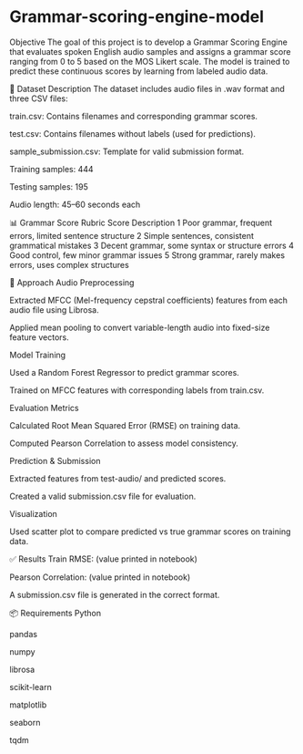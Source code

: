 # Grammar-scoring-engine-model
 Objective
The goal of this project is to develop a Grammar Scoring Engine that evaluates spoken English audio samples and assigns a grammar score ranging from 0 to 5 based on the MOS Likert scale. The model is trained to predict these continuous scores by learning from labeled audio data.

📁 Dataset Description
The dataset includes audio files in .wav format and three CSV files:

train.csv: Contains filenames and corresponding grammar scores.

test.csv: Contains filenames without labels (used for predictions).

sample_submission.csv: Template for valid submission format.

Training samples: 444

Testing samples: 195

Audio length: 45–60 seconds each

📊 Grammar Score Rubric
Score	Description
1	Poor grammar, frequent errors, limited sentence structure
2	Simple sentences, consistent grammatical mistakes
3	Decent grammar, some syntax or structure errors
4	Good control, few minor grammar issues
5	Strong grammar, rarely makes errors, uses complex structures

🧠 Approach
Audio Preprocessing

Extracted MFCC (Mel-frequency cepstral coefficients) features from each audio file using Librosa.

Applied mean pooling to convert variable-length audio into fixed-size feature vectors.

Model Training

Used a Random Forest Regressor to predict grammar scores.

Trained on MFCC features with corresponding labels from train.csv.

Evaluation Metrics

Calculated Root Mean Squared Error (RMSE) on training data.

Computed Pearson Correlation to assess model consistency.

Prediction & Submission

Extracted features from test-audio/ and predicted scores.

Created a valid submission.csv file for evaluation.

Visualization

Used scatter plot to compare predicted vs true grammar scores on training data.

✅ Results
Train RMSE: (value printed in notebook)

Pearson Correlation: (value printed in notebook)

A submission.csv file is generated in the correct format.

📦 Requirements
Python

pandas

numpy

librosa

scikit-learn

matplotlib

seaborn

tqdm
